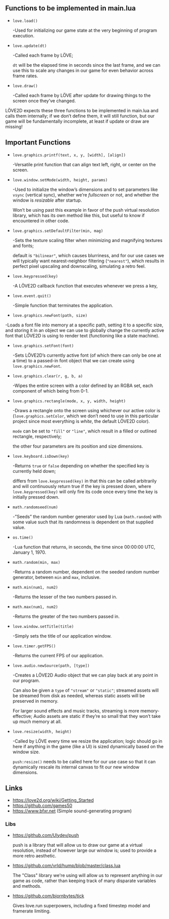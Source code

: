 ## Functions to be implemented in main.lua

* `love.load()`

  -Used for initializing our game state at the very beginning of program execution.

* `love.update(dt)`

  -Called each frame by LÖVE;

  `dt` will be the elapsed time in seconds since the last frame,
  and we can use this to scale any changes in our game for even behavior across frame rates.

* `love.draw()`

  -Called each frame by LÖVE after update for drawing things to the screen once they’ve changed.

LÖVE2D expects these three functions to be implemented in main.lua and calls them internally;
if we don’t define them, it will still function, but our game will be fundamentally incomplete,
at least if update or draw are missing!


## Important Functions

* `love.graphics.printf(text, x, y, [width], [align])`

  -Versatile print function that can align text left, right, or center on the screen.

* `love.window.setMode(width, height, params)`

  -Used to initialize the window’s dimensions and to set parameters like `vsync` (vertical sync),
  whether we’re *fullscreen* or not, and whether the window is *resizable* after startup.

  Won’t be using past this example in favor of the push virtual resolution library,
  which has its own method like this, but useful to know if encountered in other code.

* `love.graphics.setDefaultFilter(min, mag)`

  -Sets the texture scaling filter when minimizing and magnifying textures and fonts;

  default is `"bilinear"`, which causes blurriness, and for our use cases we will typically
  want nearest-neighbor filtering (`"nearest"`), which results in perfect
  pixel upscaling and downscaling, simulating a retro feel.

* `love.keypressed(key)`

  -A LÖVE2D callback function that executes whenever we press a key,

* `love.event.quit()`

  -Simple function that terminates the application.

*  `love.graphics.newFont(path, size)`

  -Loads a font file into memory at a specific path, setting it to a specific size,
  and storing it in an object we can use to globally change the currently active font
  that LÖVE2D is using to render text (functioning like a state machine).

* `love.graphics.setFont(font)`

  -Sets LÖVE2D’s currently active font (of which there can only be one at a time)
  to a passed-in font object that we can create using `love.graphics.newFont`.

* `love.graphics.clear(r, g, b, a)`

  -Wipes the entire screen with a color defined by an RGBA set,
  each component of which being from 0-1.

* `love.graphics.rectangle(mode, x, y, width, height)`

  -Draws a rectangle onto the screen using whichever our active color is
  (`love.graphics.setColor`, which we don’t need to use in this particular project
  since most everything is *white*, the default LÖVE2D color).

  `mode` can be set to `"fill"` or `"line"`, which result in a filled or outlined rectangle,
  respectively; 

  the other four parameters are its position and size dimensions.

* `love.keyboard.isDown(key)`

  -Returns `true` or `false` depending on whether the specified key is currently held down;

  differs from `love.keypressed(key)` in that this can be called arbitrarily
  and will continuously return true if the key is pressed down, where `love.keypressed(key)`
  will only fire its code once every time the key is initially pressed down.

* `math.randomseed(num)`

  -”Seeds” the random number generator used by Lua (`math.random`) with some value
  such that its randomness is dependent on that supplied value.

* `os.time()`

  -Lua function that returns, in seconds, the time since 00:00:00 UTC, January 1, 1970.

* `math.random(min, max)`

  -Returns a random number, dependent on the seeded random number generator,
  between `min` and `max`, inclusive.

* `math.min(num1, num2)`

  -Returns the lesser of the two numbers passed in.

* `math.max(num1, num2)`

  -Returns the greater of the two numbers passed in.

* `love.window.setTitle(title)`

  -Simply sets the title of our application window.

* `love.timer.getFPS()`

  -Returns the current FPS of our application.

* `love.audio.newSource(path, [type])`

  -Creates a LÖVE2D Audio object that we can play back at any point in our program.

  Can also be given a `type` of `"stream"` or `"static"`;
  streamed assets will be streamed from disk as needed,
  whereas static assets will be preserved in memory.

  For larger sound effects and music tracks, streaming is more memory-effective;
  Audio assets are static if they’re so small that they won’t take up much memory at all.

* `love.resize(width, height)`

  -Called by LÖVE every time we resize the application;
  logic should go in here if anything in the game (like a UI) is
  sized dynamically based on the window size.

  `push:resize()` needs to be called here for our use case so that it can
   dynamically rescale its internal canvas to fit our new window dimensions.

## Links

* https://love2d.org/wiki/Getting_Started
* https://github.com/games50
* https://www.bfxr.net (Simple sound-generating program)

### Libs

* https://github.com/Ulydev/push

  push is a library that will allow us to draw our game at a virtual
  resolution, instead of however large our window is; used to provide
  a more retro aesthetic.

* https://github.com/vrld/hump/blob/master/class.lua

  The "Class" library we're using will allow us to represent anything in
  our game as code, rather than keeping track of many disparate variables and
  methods.

* https://github.com/bjornbytes/tick

  Gives love.run superpowers, including a fixed timestep model and framerate limiting.
